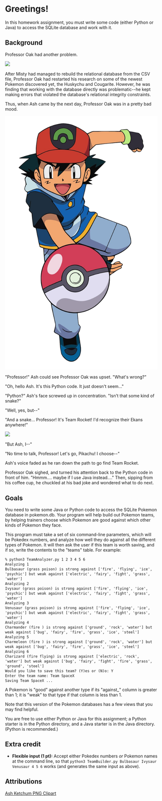 # Greetings!

In this homework assignment, you must write some code (either Python or Java) to access the SQLite database and work with it.

## Background

Professor Oak had another problem.

![](https://archives.bulbagarden.net/media/upload/1/17/Professor_Oak_BW_anime.png)

After Misty had managed to rebuild the relational database from the CSV file, Professor Oak had restarted his research on some of the newest Pokemon discovered yet, the Huskychu and Cougarite. However, he was finding that working with the database directly was problematic--he kept making errors that violated the database's relational integrity constraints.

Thus, when Ash came by the next day, Professor Oak was in a pretty bad mood.

![](Images/Ash-Ketchum-PNG-Clipart.png)

"Professor!" Ash could see Professor Oak was upset. "What's wrong?"

"Oh, hello Ash. It's this Python code. It just doesn't seem..."

"Python?" Ash's face screwed up in concentration. "Isn't that some kind of snake?"

"Well, yes, but--"

"And a snake... Professor! It's Team Rocket! I'd recognize their Ekans anywhere!"

![](https://bulbapedia.bulbagarden.net/wiki/File:0023Ekans.png)

"But Ash, I--"

"No time to talk, Professor! Let's go, Pikachu! I choose--"

Ash's voice faded as he ran down the path to go find Team Rocket.

Professor Oak sighed, and turned his attention back to the Python code in front of him. "Hmmm.... maybe if I use Java instead...." Then, sipping from his coffee cup, he chuckled at his bad joke and wondered what to do next.

## Goals

You need to write some Java or Python code to access the SQLite Pokemon database in pokemon.db. Your program will help build out Pokemon teams, by helping trainers choose which Pokemon are good against which other kinds of Pokemon they face.

This program must take a set of six command-line parameters, which will be Pokedex numbers, and analyze how well they do against all the different types of Pokemon. It will then ask the user if this team is worth saving, and if so, write the contents to the "teams" table. For example:

```
% python3 TeamAnalyzer.py 1 2 3 4 5 6
Analyzing 1
Bulbasaur (grass poison) is strong against ['fire', 'flying', 'ice', 'psychic'] but weak against ['electric', 'fairy', 'fight', 'grass', 'water']
Analyzing 2
Ivysaur (grass poison) is strong against ['fire', 'flying', 'ice', 'psychic'] but weak against ['electric', 'fairy', 'fight', 'grass', 'water']
Analyzing 3
Venusaur (grass poison) is strong against ['fire', 'flying', 'ice', 'psychic'] but weak against ['electric', 'fairy', 'fight', 'grass', 'water']
Analyzing 4
Charmander (fire ) is strong against ['ground', 'rock', 'water'] but weak against ['bug', 'fairy', 'fire', 'grass', 'ice', 'steel']
Analyzing 5
Charmeleon (fire ) is strong against ['ground', 'rock', 'water'] but weak against ['bug', 'fairy', 'fire', 'grass', 'ice', 'steel']
Analyzing 6
Charizard (fire flying) is strong against ['electric', 'rock', 'water'] but weak against ['bug', 'fairy', 'fight', 'fire', 'grass', 'ground', 'steel']
Would you like to save this team? (Y)es or (N)o: Y
Enter the team name: Team SpaceX
Saving Team SpaceX ...
```

A Pokemon is "good" against another type if its "against_" column is greater than 1; it is "weak" to that type if that column is less than 1.

Note that this version of the Pokemon databases has a few views that you may find helpful.

You are free to use either Python or Java for this assignment; a Python starter is in the Python directory, and a Java starter is in the Java directory. (Python is recommended.)

## Extra credit

* **Flexible input (1 pt):** Accept either Pokedex numbers *or* Pokemon names at the command line, so that `python3 TeamBuilder.py Bulbasaur Ivysaur Venusaur 4 5 6` works (and generates the same input as above).


## Attributions
<a href=https://www.pngmart.com/image/178453 target="_blank">Ash Ketchum PNG Clipart</a>

